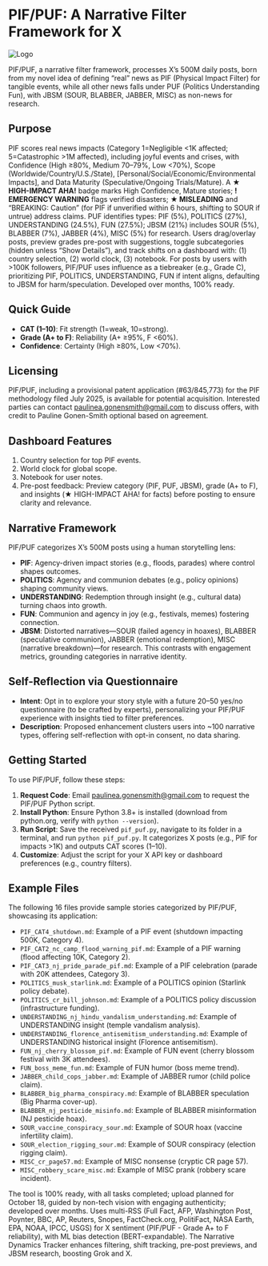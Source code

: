# PIF/PUF: A Narrative Filter Framework for X

![Logo](logo.png) <!-- Placeholder for future logo -->

PIF/PUF, a narrative filter framework, processes X’s 500M daily posts, born from my novel idea of defining “real” news as PIF (Physical Impact Filter) for tangible events, while all other news falls under PUF (Politics Understanding Fun), with JBSM (SOUR, BLABBER, JABBER, MISC) as non-news for research.

## Purpose
PIF scores real news impacts (Category 1=Negligible <1K affected; 5=Catastrophic >1M affected), including joyful events and crises, with Confidence (High ≥80%, Medium 70–79%, Low <70%), Scope (Worldwide/Country/U.S./State), [Personal/Social/Economic/Environmental Impacts], and Data Maturity (Speculative/Ongoing Trials/Mature). A **★ HIGH-IMPACT AHA!** badge marks High Confidence, Mature stories; **! EMERGENCY WARNING** flags verified disasters; **★ MISLEADING** and “BREAKING: Caution” (for PIF if unverified within 6 hours, shifting to SOUR if untrue) address claims. PUF identifies types: PIF (5%), POLITICS (27%), UNDERSTANDING (24.5%), FUN (27.5%); JBSM (21%) includes SOUR (5%), BLABBER (7%), JABBER (4%), MISC (5%) for research. Users drag/overlay posts, preview grades pre-post with suggestions, toggle subcategories (hidden unless “Show Details”), and track shifts on a dashboard with: (1) country selection, (2) world clock, (3) notebook. For posts by users with >100K followers, PIF/PUF uses influence as a tiebreaker (e.g., Grade C), prioritizing PIF, POLITICS, UNDERSTANDING, FUN if intent aligns, defaulting to JBSM for harm/speculation. Developed over months, 100% ready.

## Quick Guide
- **CAT (1–10)**: Fit strength (1=weak, 10=strong).
- **Grade (A+ to F)**: Reliability (A+ ≥95%, F <60%).
- **Confidence**: Certainty (High ≥80%, Low <70%).

## Licensing
PIF/PUF, including a provisional patent application (#63/845,773) for the PIF methodology filed July 2025, is available for potential acquisition. Interested parties can contact paulinea.gonensmith@gmail.com to discuss offers, with credit to Pauline Gonen-Smith optional based on agreement.

## Dashboard Features
1. Country selection for top PIF events.
2. World clock for global scope.
3. Notebook for user notes.
4. Pre-post feedback: Preview category (PIF, PUF, JBSM), grade (A+ to F), and insights (★ HIGH-IMPACT AHA! for facts) before posting to ensure clarity and relevance.

## Narrative Framework
PIF/PUF categorizes X’s 500M posts using a human storytelling lens:
- **PIF**: Agency-driven impact stories (e.g., floods, parades) where control shapes outcomes.
- **POLITICS**: Agency and communion debates (e.g., policy opinions) shaping community views.
- **UNDERSTANDING**: Redemption through insight (e.g., cultural data) turning chaos into growth.
- **FUN**: Communion and agency in joy (e.g., festivals, memes) fostering connection.
- **JBSM**: Distorted narratives—SOUR (failed agency in hoaxes), BLABBER (speculative communion), JABBER (emotional redemption), MISC (narrative breakdown)—for research.
This contrasts with engagement metrics, grounding categories in narrative identity.

## Self-Reflection via Questionnaire
- **Intent**: Opt in to explore your story style with a future 20–50 yes/no questionnaire (to be crafted by experts), personalizing your PIF/PUF experience with insights tied to filter preferences.
- **Description**: Proposed enhancement clusters users into ~100 narrative types, offering self-reflection with opt-in consent, no data sharing.

## Getting Started
To use PIF/PUF, follow these steps:
1. **Request Code**: Email paulinea.gonensmith@gmail.com to request the PIF/PUF Python script.
2. **Install Python**: Ensure Python 3.8+ is installed (download from python.org, verify with `python --version`).
3. **Run Script**: Save the received `pif_puf.py`, navigate to its folder in a terminal, and run `python pif_puf.py`. It categorizes X posts (e.g., PIF for impacts >1K) and outputs CAT scores (1–10).
4. **Customize**: Adjust the script for your X API key or dashboard preferences (e.g., country filters).

## Example Files
The following 16 files provide sample stories categorized by PIF/PUF, showcasing its application:
- `PIF_CAT4_shutdown.md`: Example of a PIF event (shutdown impacting 500K, Category 4).
- `PIF_CAT2_nc_camp_flood_warning_pif.md`: Example of a PIF warning (flood affecting 10K, Category 2).
- `PIF_CAT3_nj_pride_parade_pif.md`: Example of a PIF celebration (parade with 20K attendees, Category 3).
- `POLITICS_musk_starlink.md`: Example of a POLITICS opinion (Starlink policy debate).
- `POLITICS_cr_bill_johnson.md`: Example of a POLITICS policy discussion (infrastructure funding).
- `UNDERSTANDING_nj_hindu_vandalism_understanding.md`: Example of UNDERSTANDING insight (temple vandalism analysis).
- `UNDERSTANDING_florence_antisemitism_understanding.md`: Example of UNDERSTANDING historical insight (Florence antisemitism).
- `FUN_nj_cherry_blossom_pif.md`: Example of FUN event (cherry blossom festival with 3K attendees).
- `FUN_boss_meme_fun.md`: Example of FUN humor (boss meme trend).
- `JABBER_child_cops_jabber.md`: Example of JABBER rumor (child police claim).
- `BLABBER_big_pharma_conspiracy.md`: Example of BLABBER speculation (Big Pharma cover-up).
- `BLABBER_nj_pesticide_misinfo.md`: Example of BLABBER misinformation (NJ pesticide hoax).
- `SOUR_vaccine_conspiracy_sour.md`: Example of SOUR hoax (vaccine infertility claim).
- `SOUR_election_rigging_sour.md`: Example of SOUR conspiracy (election rigging claim).
- `MISC_cr_page57.md`: Example of MISC nonsense (cryptic CR page 57).
- `MISC_robbery_scare_misc.md`: Example of MISC prank (robbery scare incident).

The tool is 100% ready, with all tasks completed; upload planned for October 18, guided by non-tech vision with engaging authenticity; developed over months. Uses multi-RSS (Full Fact, AFP, Washington Post, Poynter, BBC, AP, Reuters, Snopes, FactCheck.org, PolitiFact, NASA Earth, EPA, NOAA, IPCC, USGS) for X sentiment (PIF/PUF - Grade A+ to F reliability), with ML bias detection (BERT-expandable). The Narrative Dynamics Tracker enhances filtering, shift tracking, pre-post previews, and JBSM research, boosting Grok and X.
